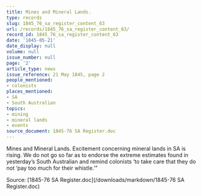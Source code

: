 ```yaml
---
title: Mines and Mineral Lands.
type: records
slug: 1845_76_sa_register_content_63
url: /records/1845_76_sa_register_content_63/
record_id: 1845_76_sa_register_content_63
date: '1845-05-21'
date_display: null
volume: null
issue_number: null
page: '2'
article_type: news
issue_reference: 21 May 1845, page 2
people_mentioned:
- colonists
places_mentioned:
- SA
- South Australian
topics:
- mining
- mineral lands
- events
source_document: 1845-76 SA Register.doc
---
```


Mines and Mineral Lands.  Excitement concerning mineral lands in SA is rising.  We do not go so far as to endorse the extreme estimates found in yesterday’s South Australian and remind colonists ‘to take care that they do not ‘pay too much for their whistle.’”


Source: [1845-76 SA Register.doc](/downloads/markdown/1845-76 SA Register.doc)
